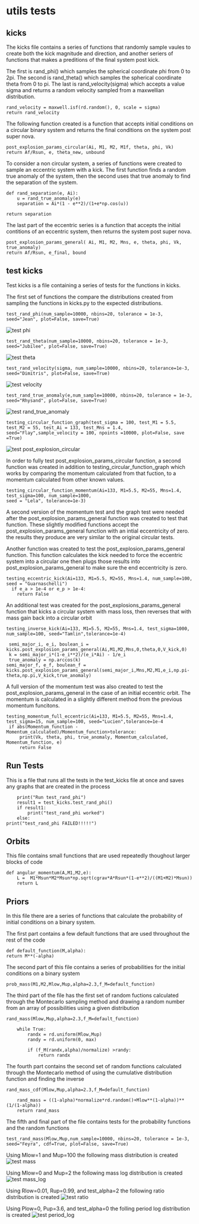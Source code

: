 # utils tests

## kicks

The kicks file contains a series of functions that randomly sample vaules to create both the kick magnitude and direction, and another seriers of functions that makes a preditions of the final system post kick. 

The first is rand_phi() which samples the spherical coordinate phi from 0 to 2pi. The second is rand_theta() which samples the spherical coordinate theta from 0 to pi. The last is rand_velocity(sigma) which accepts a value sigma and returns a random velocity sampled from a maxwellian distribution.
```  
rand_velocity = maxwell.isf(rd.random(), 0, scale = sigma)
return rand_velocity
```

The following function created is a function that accepts initial conditions on a circular binary system and returns the final conditions on the system post super nova.
```
post_explosion_params_circular(Ai, M1, M2, M1f, theta, phi, Vk)
return Af/Rsun, e, theta_new, unbound
```

To consider a non circular system, a series of functions were created to sample an eccentric system with a kick. The first function finds a random true anomaly of the system, then the second uses that true anomaly to find the separation of the system.
```
def rand_separation(e, Ai):
    u = rand_true_anomaly(e)
    separation = Ai*(1 - e**2)/(1+e*np.cos(u))
    
return separation
```

The last part of the eccentric series is a function that accepts the initial contitions of an eccentric system, then returns the system post super nova.
```
post_explosion_params_general( Ai, M1, M2, Mns, e, theta, phi, Vk, true_anomaly)
return Af/Rsun, e_final, bound
```

## test kicks

Test kicks is a file containing a series of tests for the functions in kicks. 

The first set of functions the compare the distributions created from sampling the functions in kicks.py to the expected distributions.

```
test_rand_phi(num_sample=10000, nbins=20, tolerance = 1e-3, seed="Jean", plot=False, save=True)
```
![test phi](images/phi_distribution.png)


```
test_rand_theta(num_sample=10000, nbins=20, tolerance = 1e-3, seed="Jubilee", plot=False, save=True)
```
![test theta](images/theta_distribution.png)


```
test_rand_velocity(sigma, num_sample=10000, nbins=20, tolerance=1e-3, seed="Dimitris", plot=False, save=True)
```
![test velocity](images/velocity_distribution(sigma=10).png)

```
test_rand_true_anomaly(e,num_sample=10000, nbins=20, tolerance = 1e-3, seed="Rhysand", plot=False, save=True)
```
![test rand_true_anomaly](images/true_anomaly_distribution.png)

```
testing_circular_function_graph(test_sigma = 100, test_M1 = 5.5, test_M2 = 55, test_Ai = 133, test_Mns = 1.4, seed="Flay",sample_velocity = 100, npoints =10000, plot=False, save =True)
```
![test post_explosion_circular](images/post_explosion_circular_graph.png)


In order to fully test post_explosion_params_circular function, a second function was created in addition to testing_circular_function_graph which works by comparing the momentum calculated from that fuction, to a momentum calculated from other known values.
```
testing_circular_function_momentum(Ai=133, M1=5.5, M2=55, Mns=1.4, test_sigma=100, num_sample=1000, 
seed = "Lela", tolerance=1e-3)
```

A second version of the momentum test and the graph test were needed after the post_explosion_params_general function was created to test that function. These slightly modified functions accept the post_explosion_params_general function with an intial eccentricity of zero. the results they produce are very similar to the original circular tests.

Another function was created to test the post_explosion_params_general function. This function calculates the kick needed to force the eccentric system into a circular one then plugs those results into post_explosion_params_general to make sure the end eccentricity is zero.
```
testing_eccentric_kick(Ai=133, M1=5.5, M2=55, Mns=1.4, num_sample=100, seed = "Guarnaschelli")
  if e_a > 1e-4 or e_p > 1e-4:
    return False
```
An additional test was created for the post_explosions_params_general function that kicks a circular system with mass loss, then reverses that with mass gain back into a circular orbit
```
testing_inverse_kick(Ai=133, M1=5.5, M2=55, Mns=1.4, test_sigma=1000, num_sample=100, seed="Tamlin",tolerance=1e-4)

 semi_major_i, e_i, boulean_i = kicks.post_explosion_params_general(Ai,M1,M2,Mns,0,theta,0,V_kick,0)
 k = semi_major_i*(1-e_i**2)/(e_i*Ai) - 1/e_i       
 true_anomaly = np.arccos(k)       
semi_major_f, e_f, boulean_f = kicks.post_explosion_params_general(semi_major_i,Mns,M2,M1,e_i,np.pi-theta,np.pi,V_kick,true_anomaly)
```

A full version of the momentum test was also created to test the post_explosion_params_general in the case of an initial eccentric orbit.
The momentum is calculated in a slightly different method from the previous momentum funcitons.
```
testing_momentum_full_eccentric(Ai=133, M1=5.5, M2=55, Mns=1.4, test_sigma=15, num_sample=100, seed="Lucien",tolerance=1e-4
 if abs(Momentum_function - Momentum_calculated)/Momentum_function>tolerance:
     print(Vk, theta, phi, true_anomaly, Momentum_calculated, Momentum_function, e)
     return False
```

## Run Tests

This is a file that runs all the tests in the test_kicks file at once and saves any graphs that are created in the process
```
    print("Run test_rand_phi")
    result1 = test_kicks.test_rand_phi()
    if result1:
        print("test_rand_phi worked")
    else:
print("test_rand_phi FAILED!!!!!")
```
## Orbits

This file contains small functions that are used repeatedly thoughout larger blocks of code
```
def angular_momentum(A,M1,M2,e):
    L =  M1*Msun*M2*Msun*np.sqrt(cgrav*A*Rsun*(1-e**2)/((M1+M2)*Msun))
    return L
```

## Priors

In this file there are a series of functions that calculate the probability of initial conditions on a binary system.

The first part contains a few default functions that are used throughout the rest of the code
```
def default_function(M,alpha):
return M**(-alpha)
```

The second part of this file contains a series of probabilities for the initial conditions on a binary system
```
prob_mass(M1,M2,Mlow,Mup,alpha=2.3,f_M=default_function)
```

The third part of the file has the first set of random fuctions calculated through the Montecarlo sampling method and drawing a random number from an array of possibilities using a given distribution
```
rand_mass(Mlow,Mup,alpha=2.3,f_M=default_function)

    while True:
        randx = rd.uniform(Mlow,Mup)
        randy = rd.uniform(0, max)
        
        if (f_M(randx,alpha)/normalize) >randy:
            return randx
```

The fourth part contains the second set of random functions calculated through the Montecarlo method of using the cumulative distribution function and finding the inverse
```
rand_mass_cdf(Mlow,Mup,alpha=2.3,f_M=default_function)

    rand_mass = ((1-alpha)*normalize*rd.random()+Mlow**(1-alpha))**(1/(1-alpha))
    return rand_mass
```

The fifth and final part of the file contains tests for the probability functions and the random functions
```
test_rand_mass(Mlow,Mup,num_sample=10000, nbins=20, tolerance = 1e-3, seed="Feyra", cdf=True, plot=False, save=True)
```

Using Mlow=1 and Mup=100 the following mass distribution is created
![test mass](images/mass_distribution.png)

Using Mlow=0 and Mup=2 the following mass log distribution is created
![test mass_log](images/mass_log_distribution.png)

Using Rlow=0.01, Rup=0.99, and test_alpha=2 the following ratio distribution is created
![test ratio](images/ratio_distribution.png)

Using Plow=0, Pup=3.6, and test_alpha=0 the folling period log distribution is created
![test period_log](images/period_distribution.png)
